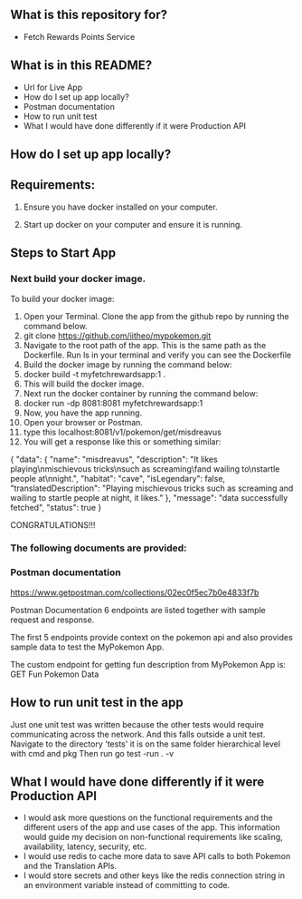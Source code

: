 ## What is this repository for? ##
* Fetch Rewards Points Service

## What is in this README?
* Url for Live App
* How do I set up app locally? 
* Postman documentation
* How to run unit test
* What I would have done differently if it were Production API


## How do I set up app locally? ##
## Requirements: ##
1. Ensure you have docker installed on your computer.

2. Start up docker on your computer and ensure it is running.

## Steps to Start App ##
### Next build your docker image. ###

To build your docker image:
1. Open your Terminal. Clone the app from the github repo by running the command below.
2. git clone https://github.com/iitheo/mypokemon.git
3. Navigate to the root path of the app. This is the same path as the Dockerfile. Run ls in your terminal and verify you can see the Dockerfile
4. Build the docker image by running the command below:
5. docker build -t myfetchrewardsapp:1 .
6. This will build the docker image.
7. Next run the docker container by running the command below:
8. docker run -dp 8081:8081 myfetchrewardsapp:1
9. Now, you have the app running.
10. Open your browser or Postman.
11. type this localhost:8081/v1/pokemon/get/misdreavus
12. You will get a response like this or something similar:

{
"data": {
"name": "misdreavus",
"description": "It likes playing\nmischievous tricks\nsuch as screaming\fand wailing to\nstartle people at\nnight.",
"habitat": "cave",
"isLegendary": false,
"translatedDescription": "Playing mischievous tricks such as screaming and wailing to startle people at night,  it likes."
},
"message": "data successfully fetched",
"status": true
}


CONGRATULATIONS!!!

### The following documents are provided: ###

### Postman documentation ###
https://www.getpostman.com/collections/02ec0f5ec7b0e4833f7b

Postman Documentation
6 endpoints are listed together with sample request and response.

The first 5 endpoints provide context on the pokemon api and also
provides sample data to test the MyPokemon App.

The custom endpoint for getting fun description from MyPokemon App is:
GET Fun Pokemon Data

##  How to run unit test in the app
Just one unit test was written because the other tests would require communicating across the network. And this falls outside a unit test.
Navigate to the directory 'tests' it is on the same folder hierarchical level with cmd and pkg
Then run go test -run . -v


##  What I would have done differently if it were Production API
* I would ask more questions on the functional requirements and the different users of the app and use cases of the app. This information
would guide my decision on non-functional requirements like scaling, availability, latency, security, etc.
* I would use redis to cache more data to save API calls to both Pokemon and the Translation APIs.
* I would store secrets and other keys like the redis connection string in an environment variable instead of committing to code.
